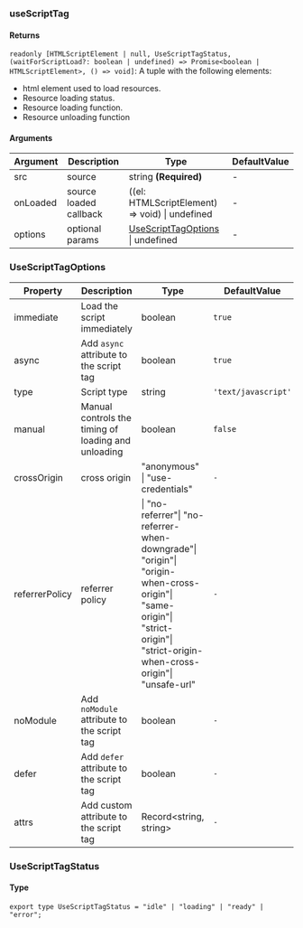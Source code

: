 ### useScriptTag

#### Returns

`readonly [HTMLScriptElement | null, UseScriptTagStatus, (waitForScriptLoad?: boolean | undefined) => Promise<boolean | HTMLScriptElement>, () => void]`: A tuple with the following elements:

- html element used to load resources.
- Resource loading status.
- Resource loading function.
- Resource unloading function

#### Arguments

| Argument | Description            | Type                                                     | DefaultValue |
| -------- | ---------------------- | -------------------------------------------------------- | ------------ |
| src      | source                 | string **(Required)**                                    | -            |
| onLoaded | source loaded callback | ((el: HTMLScriptElement) => void) \| undefined           | -            |
| options  | optional params        | [UseScriptTagOptions](#UseScriptTagOptions) \| undefined | -            |

### UseScriptTagOptions

| Property       | Description                                         | Type                                                                                                                                                                         | DefaultValue        |
| -------------- | --------------------------------------------------- | ---------------------------------------------------------------------------------------------------------------------------------------------------------------------------- | ------------------- |
| immediate      | Load the script immediately                         | boolean                                                                                                                                                                      | `true`              |
| async          | Add `async` attribute to the script tag             | boolean                                                                                                                                                                      | `true`              |
| type           | Script type                                         | string                                                                                                                                                                       | `'text/javascript'` |
| manual         | Manual controls the timing of loading and unloading | boolean                                                                                                                                                                      | `false`             |
| crossOrigin    | cross origin                                        | "anonymous" \| "use-credentials"                                                                                                                                             | `-`                 |
| referrerPolicy | referrer policy                                     | \| "no-referrer"\| "no-referrer-when-downgrade"\| "origin"\| "origin-when-cross-origin"\| "same-origin"\| "strict-origin"\| "strict-origin-when-cross-origin"\| "unsafe-url" | `-`                 |
| noModule       | Add `noModule` attribute to the script tag          | boolean                                                                                                                                                                      | `-`                 |
| defer          | Add `defer` attribute to the script tag             | boolean                                                                                                                                                                      | `-`                 |
| attrs          | Add custom attribute to the script tag              | Record&lt;string, string&gt;                                                                                                                                                 | `-`                 |

### UseScriptTagStatus

#### Type

`export type UseScriptTagStatus = "idle" | "loading" | "ready" | "error";`
